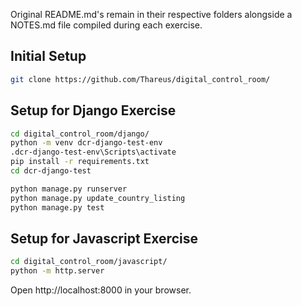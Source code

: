 Original README.md's remain in their respective folders alongside a NOTES.md file compiled during each exercise.

## Initial Setup
```bash
git clone https://github.com/Thareus/digital_control_room/
```

## Setup for Django Exercise
```bash
cd digital_control_room/django/
python -m venv dcr-django-test-env
.dcr-django-test-env\Scripts\activate
pip install -r requirements.txt
cd dcr-django-test

python manage.py runserver
python manage.py update_country_listing
python manage.py test
```

## Setup for Javascript Exercise
```bash
cd digital_control_room/javascript/
python -m http.server
```

Open http://localhost:8000 in your browser.
